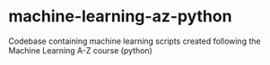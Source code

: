 # machine-learning-az-python
Codebase containing machine learning scripts created following the Machine Learning A-Z course (python)
